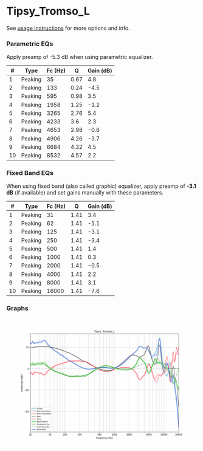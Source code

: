 # Tipsy_Tromso_L
See [usage instructions](https://github.com/jaakkopasanen/AutoEq#usage) for more options and info.

### Parametric EQs
Apply preamp of -5.3 dB when using parametric equalizer.

|   # | Type    |   Fc (Hz) |    Q |   Gain (dB) |
|-----|---------|-----------|------|-------------|
|   1 | Peaking |        35 | 0.67 |         4.8 |
|   2 | Peaking |       133 | 0.24 |        -4.5 |
|   3 | Peaking |       595 | 0.98 |         3.5 |
|   4 | Peaking |      1958 | 1.25 |        -1.2 |
|   5 | Peaking |      3265 | 2.76 |         5.4 |
|   6 | Peaking |      4233 | 3.6  |         2.3 |
|   7 | Peaking |      4653 | 2.98 |        -0.6 |
|   8 | Peaking |      4906 | 4.26 |        -3.7 |
|   9 | Peaking |      6684 | 4.32 |         4.5 |
|  10 | Peaking |      8532 | 4.57 |         2.2 |

### Fixed Band EQs
When using fixed band (also called graphic) equalizer, apply preamp of **-3.1 dB** (if available) and set gains manually with these parameters.

|   # | Type    |   Fc (Hz) |    Q |   Gain (dB) |
|-----|---------|-----------|------|-------------|
|   1 | Peaking |        31 | 1.41 |         3.4 |
|   2 | Peaking |        62 | 1.41 |        -1.1 |
|   3 | Peaking |       125 | 1.41 |        -3.1 |
|   4 | Peaking |       250 | 1.41 |        -3.4 |
|   5 | Peaking |       500 | 1.41 |         1.4 |
|   6 | Peaking |      1000 | 1.41 |         0.3 |
|   7 | Peaking |      2000 | 1.41 |        -0.5 |
|   8 | Peaking |      4000 | 1.41 |         2.2 |
|   9 | Peaking |      8000 | 1.41 |         3.1 |
|  10 | Peaking |     16000 | 1.41 |        -7.6 |

### Graphs
![](./Tipsy_Tromso_L.png)
